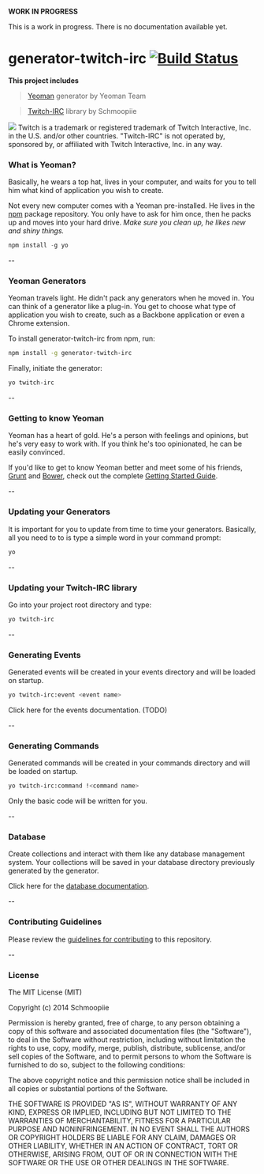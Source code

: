 **WORK IN PROGRESS**

This is a work in progress. There is no documentation available yet.

# generator-twitch-irc [![Build Status](https://secure.travis-ci.org/Schmoopiie/generator-twitch-irc.png?branch=master)](https://travis-ci.org/Schmoopiie/generator-twitch-irc)
**This project includes**
> [Yeoman](http://yeoman.io) generator by Yeoman Team

> [Twitch-IRC](https://github.com/Schmoopiie/Twitch-IRC) library by Schmoopiie

![](http://i.imgur.com/7PMEvN5.png)
Twitch is a trademark or registered trademark of Twitch Interactive, Inc. in the U.S. and/or other countries. "Twitch-IRC" is not operated by, sponsored by, or affiliated with Twitch Interactive, Inc. in any way.

### What is Yeoman?

Basically, he wears a top hat, lives in your computer, and waits for you to tell him what kind of application you wish to create.

Not every new computer comes with a Yeoman pre-installed. He lives in the [npm](https://npmjs.org) package repository. You only have to ask for him once, then he packs up and moves into your hard drive. *Make sure you clean up, he likes new and shiny things.*

```javascript
npm install -g yo
```

--

### Yeoman Generators

Yeoman travels light. He didn't pack any generators when he moved in. You can think of a generator like a plug-in. You get to choose what type of application you wish to create, such as a Backbone application or even a Chrome extension.

To install generator-twitch-irc from npm, run:

```bash
npm install -g generator-twitch-irc
```

Finally, initiate the generator:

```bash
yo twitch-irc
```

--

### Getting to know Yeoman

Yeoman has a heart of gold. He's a person with feelings and opinions, but he's very easy to work with. If you think he's too opinionated, he can be easily convinced.

If you'd like to get to know Yeoman better and meet some of his friends, [Grunt](http://gruntjs.com) and [Bower](http://bower.io), check out the complete [Getting Started Guide](https://github.com/yeoman/yeoman/wiki/Getting-Started).

--

### Updating your Generators

It is important for you to update from time to time your generators. Basically, all you need to to is type a simple word in your command prompt:

```bash
yo
```

--

### Updating your Twitch-IRC library

Go into your project root directory and type:

```bash
yo twitch-irc
```

--

### Generating Events

Generated events will be created in your events directory and will be loaded on startup.

```bash
yo twitch-irc:event <event name>
```

Click here for the events documentation. (TODO)

--

### Generating Commands

Generated commands will be created in your commands directory and will be loaded on startup.

```bash
yo twitch-irc:command !<command name>
```

Only the basic code will be written for you.

--

### Database

Create collections and interact with them like any database management system. Your collections will be saved in your database directory previously generated by the generator.

Click here for the [database documentation](https://github.com/Schmoopiie/generator-twitch-irc/blob/master/DATABASE.md).

--

### Contributing Guidelines

Please review the [guidelines for contributing](https://github.com/Schmoopiie/generator-twitch-irc/blob/master/CONTRIBUTING.md) to this repository.

--

### License

The MIT License (MIT)

Copyright (c) 2014 Schmoopiie

Permission is hereby granted, free of charge, to any person obtaining a copy
of this software and associated documentation files (the "Software"), to deal
in the Software without restriction, including without limitation the rights
to use, copy, modify, merge, publish, distribute, sublicense, and/or sell
copies of the Software, and to permit persons to whom the Software is
furnished to do so, subject to the following conditions:

The above copyright notice and this permission notice shall be included in
all copies or substantial portions of the Software.

THE SOFTWARE IS PROVIDED "AS IS", WITHOUT WARRANTY OF ANY KIND, EXPRESS OR
IMPLIED, INCLUDING BUT NOT LIMITED TO THE WARRANTIES OF MERCHANTABILITY,
FITNESS FOR A PARTICULAR PURPOSE AND NONINFRINGEMENT. IN NO EVENT SHALL THE
AUTHORS OR COPYRIGHT HOLDERS BE LIABLE FOR ANY CLAIM, DAMAGES OR OTHER
LIABILITY, WHETHER IN AN ACTION OF CONTRACT, TORT OR OTHERWISE, ARISING FROM,
OUT OF OR IN CONNECTION WITH THE SOFTWARE OR THE USE OR OTHER DEALINGS IN
THE SOFTWARE.
